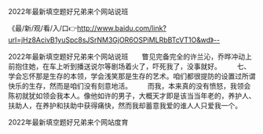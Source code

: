 2022年最新填空题好兄弟来个网站说班

《最/新/观/看/入/口👉http://www.baidu.com/link?url=jHz8AcivB1yuSpc8sJSrNM3GjOR6OSPiMLRbBTcVT1O&wd》--

2022年最新填空题好兄弟来个网站说班　　瞥见完备完全的许兰沁，乔晔冲动上前抱住她，在车上听到播送说尔等剧场着火了，吓死我了，没事就好。
　　七、学会忘怀那是生存的本领，学会浅笑那是生存的艺术。咱们都很提防的设置过所谓快乐的生存，然而是咱们没有刻意地活。
　　而我，本来真的没有愤怒，我领会陈初就犹如领会我本人。像他如许的男子，大概天才即是该当当年老的，养护人、扶助人，在养护和扶助中获得痛快，然而我却蓄意我爱的谁人人只爱我一个。





2022年最新填空题好兄弟来个网站度育
